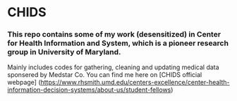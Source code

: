 # CHIDS
### This repo contains some of my work (desensitized) in Center for Health Information and System, which is a pioneer research group in University of Maryland.
Mainly includes codes for gathering, cleaning and updating medical data sponsered by Medstar Co.
You can find me here on [CHIDS official webpage] (https://www.rhsmith.umd.edu/centers-excellence/center-health-information-decision-systems/about-us/student-fellows)
